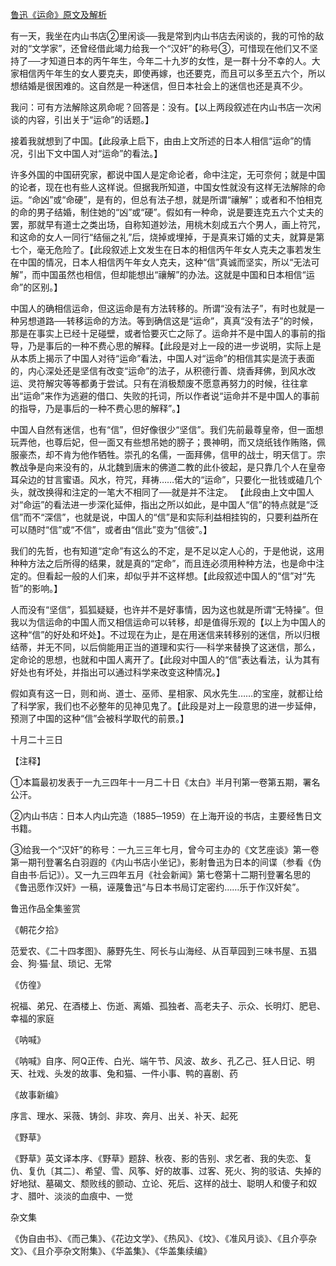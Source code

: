 [鲁迅《运命》原文及解析](https://www.vrrw.net/wx/8595.html)

有一天，我坐在内山书店②里闲谈──我是常到内山书店去闲谈的，我的可怜的敌对的“文学家”，还曾经借此竭力给我一个“汉奸”的称号③，可惜现在他们又不坚持了──才知道日本的丙午年生，今年二十九岁的女性，是一群十分不幸的人。大家相信丙午年生的女人要克夫，即使再嫁，也还要克，而且可以多至五六个，所以想结婚是很困难的。这自然是一种迷信，但日本社会上的迷信也还是真不少。

我问：可有方法解除这夙命呢？回答是：没有。【以上两段叙述在内山书店一次闲谈的内容，引出关于“运命”的话题。】

接着我就想到了中国。【此段承上启下，由由上文所述的日本人相信“运命”的情况，引出下文中国人对“运命”的看法。】



许多外国的中国研究家，都说中国人是定命论者，命中注定，无可奈何；就是中国的论者，现在也有些人这样说。但据我所知道，中国女性就没有这样无法解除的命运。“命凶”或“命硬”，是有的，但总有法子想，就是所谓“禳解”；或者和不怕相克的命的男子结婚，制住她的“凶”或“硬”。假如有一种命，说是要连克五六个丈夫的罢，那就早有道士之类出场，自称知道妙法，用桃木刻成五六个男人，画上符咒，和这命的女人一同行“结俪之礼”后，烧掉或埋掉，于是真来订婚的丈夫，就算是第七个，毫无危险了。【此段叙述上文发生在日本的相信丙午年女人克夫之事若发生在中国的情况，日本人相信丙午年女人克夫，这种“信”真诚而坚实，所以“无法可解”，而中国虽然也相信，但却能想出“禳解”的办法。这就是中国和日本相信“运命”的区别。】

中国人的确相信运命，但这运命是有方法转移的。所谓“没有法子”，有时也就是一种另想道路──转移运命的方法。等到确信这是“运命”，真真“没有法子”的时候，那是在事实上已经十足碰壁，或者恰要灭亡之际了。运命并不是中国人的事前的指导，乃是事后的一种不费心思的解释。【此段是对上一段的进一步说明，实际上是从本质上揭示了中国人对待“运命”看法，中国人对“运命”的相信其实是流于表面的，内心深处还是坚信有改变“运命”的法子，从积德行善、烧香拜佛，到风水改运、灵符解灾等等都勇于尝试。只有在消极颓废不愿意再努力的时候，往往拿出“运命”来作为逃避的借口、失败的托词，所以作者说“运命并不是中国人的事前的指导，乃是事后的一种不费心思的解释”。】

中国人自然有迷信，也有“信”，但好像很少“坚信”。我们先前最尊皇帝，但一面想玩弄他，也尊后妃，但一面又有些想吊她的膀子；畏神明，而又烧纸钱作贿赂，佩服豪杰，却不肯为他作牺牲。崇孔的名儒，一面拜佛，信甲的战士，明天信丁。宗教战争是向来没有的，从北魏到唐末的佛道二教的此仆彼起，是只靠几个人在皇帝耳朵边的甘言蜜语。风水，符咒，拜祷……偌大的“运命”，只要化一批钱或磕几个头，就改换得和注定的一笔大不相同了──就是并不注定。 【此段由上文中国人对“命运”的看法进一步深化延伸，指出之所以如此，是中国人“信”的特点就是“泛信”而不“深信”，也就是说，中国人的“信”是和实际利益相挂钩的，只要利益所在可以随时“信”或“不信”，或者由“信此”变为“信彼”。】

我们的先哲，也有知道“定命”有这么的不定，是不足以定人心的，于是他说，这用种种方法之后所得的结果，就是真的“定命”，而且连必须用种种方法，也是命中注定的。但看起一般的人们来，却似乎并不这样想。【此段叙述中国人的“信”对“先哲”的影响。】

人而没有“坚信”，狐狐疑疑，也许并不是好事情，因为这也就是所谓“无特操”。但我以为信运命的中国人而又相信运命可以转移，却是值得乐观的【以上为中国人的这种“信”的好处和坏处】。不过现在为止，是在用迷信来转移别的迷信，所以归根结蒂，并无不同，以后倘能用正当的道理和实行──科学来替换了这迷信，那么，定命论的思想，也就和中国人离开了。【此段对中国人的“信”表达看法，认为其有好处也有坏处，并指出可以通过科学来改变这种情况。】

假如真有这一日，则和尚、道士、巫师、星相家、风水先生……的宝座，就都让给了科学家，我们也不必整年的见神见鬼了。【此段是对上一段意思的进一步延伸，预测了中国的这种“信”会被科学取代的前景。】

十月二十三日



【注释】

①本篇最初发表于一九三四年十一月二十日《太白》半月刊第一卷第五期，署名公汗。

②内山书店：日本人内山完造（1885─1959）在上海开设的书店，主要经售日文书籍。

③给我一个“汉奸”的称号：一九三三年七月，曾今可主办的《文艺座谈》第一卷第一期刊登署名白羽遐的《内山书店小坐记》，影射鲁迅为日本的间谍（参看《伪自由书·后记》）。又一九三四年五月《社会新闻》第七卷第十二期刊登署名思的《鲁迅愿作汉奸》一稿，诬蔑鲁迅“与日本书局订定密约……乐于作汉奸矣”。

鲁迅作品全集鉴赏

《朝花夕拾》

范爱农、《二十四孝图》、藤野先生、阿长与山海经、从百草园到三味书屋、五猖会、狗·猫·鼠、琐记、无常

《仿徨》

祝福、弟兄、在酒楼上、伤逝、离婚、孤独者、高老夫子、示众、长明灯、肥皂、幸福的家庭

《呐喊》

《呐喊》自序、阿Q正传、白光、端午节、风波、故乡、孔乙己、狂人日记、明天、社戏、头发的故事、兔和猫、一件小事、鸭的喜剧、药

《故事新编》

序言、理水、采薇、铸剑、非攻、奔月、出关、补天、起死

《野草》

《野草》英文译本序、《野草》题辞、秋夜、影的告别、求乞者、我的失恋、复仇、复仇〔其二〕、希望、雪、风筝、好的故事、过客、死火、狗的驳诘、失掉的好地狱、墓碣文、颓败线的颤动、立论、死后、这样的战士、聪明人和傻子和奴才、腊叶、淡淡的血痕中、一觉

杂文集

《伪自由书》、《而己集》、《花边文学》、《热风》、《坟》、《准风月谈》、《且介亭杂文》、《且介亭杂文附集》、《华盖集》、《华盖集续编》

